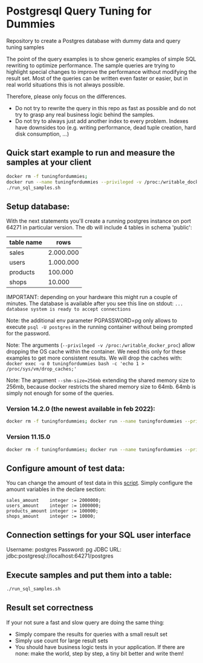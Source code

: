# Postgresql Query Tuning for Dummies
Repository to create a Postgres database with dummy data and query tuning samples

The point of the query examples is to show generic examples of simple SQL rewriting to optimize performance.
The sample queries are trying to highlight special changes to improve the performance without modifying the result set.
Most of the queries can be written even faster or easier, but in real world situations this is not always possible.

Therefore, please only focus on the differences.
- Do not try to rewrite the query in this repo as fast as possible and do not try to grasp any real business logic behind the samples.
- Do not try to always just add another index to every problem. Indexes have downsides too (e.g. writing performance, dead tuple creation, hard disk consumption, ...)

## Quick start example to run and measure the samples at your client
```bash
docker rm -f tuningfordummies; 
docker run --name tuningfordummies --privileged -v /proc:/writable_docker_proc --shm-size=256mb -p 64271:5432 -v $(pwd)/scripts:/docker-entrypoint-initdb.d/ -e POSTGRESQL_PASSWORD=pg -e PGPASSWORD=pg bitnami/postgresql:11.15.0
./run_sql_samples.sh
```

## Setup database:
With the next statements you'll create a running postgres instance on port 64271 in particular version.
The db will include 4 tables in schema 'public':

| table name | rows      |
|------------|-----------|
| sales      | 2.000.000 |
| users      | 1.000.000 |
| products   | 100.000   |
| shops      | 10.000    |

IMPORTANT: depending on your hardware this might run a couple of minutes.
The database is available after you see this line on stdout:
`... database system is ready to accept connections`

Note: the additional env parameter PGPASSWORD=pg only allows to execute `psql -U postgres` in the running container without being prompted for the password.

Note: The arguments (`--privileged -v /proc:/writable_docker_proc`) allow dropping the OS cache within the container. We need this only for these examples to get more consistent results.
We will drop the caches with:
`docker exec -u 0 tuningfordummies bash -c 'echo 1 > /proc/sys/vm/drop_caches;'`

Note: The argument `--shm-size=256mb` extending the shared memory size to 256mb, because docker restricts the shared memory size to 64mb. 
64mb is simply not enough for some of the queries.

### Version 14.2.0 (the newest available in feb 2022):
```bash
docker rm -f tuningfordummies; docker run --name tuningfordummies --privileged -v /proc:/writable_docker_proc --shm-size=256mb -p 64271:5432 -v $(pwd)/scripts:/docker-entrypoint-initdb.d/ -e POSTGRESQL_PASSWORD=pg -e PGPASSWORD=pg bitnami/postgresql:14.2.0

```

### Version 11.15.0
```bash
docker rm -f tuningfordummies; docker run --name tuningfordummies --privileged -v /proc:/writable_docker_proc --shm-size=256mb -p 64271:5432 -v $(pwd)/scripts:/docker-entrypoint-initdb.d/ -e POSTGRESQL_PASSWORD=pg -e PGPASSWORD=pg bitnami/postgresql:11.15.0
```

## Configure amount of test data:
You can change the amount of test data in this [script](scripts/gen_data.sql.lqs).
Simply configure the amount variables in the declare section:
```
sales_amount    integer := 2000000;
users_amount    integer := 1000000;
products_amount integer := 100000;
shops_amount    integer := 10000;
```

## Connection settings for your SQL user interface
Username: postgres
Password: pg
JDBC URL: jdbc:postgresql://localhost:64271/postgres

## Execute samples and put them into a table:
```bash
./run_sql_samples.sh
```


## Result set correctness
If your not sure a fast and slow query are doing the same thing: 
 - Simply compare the results for queries with a small result set
 - Simply use count for large result sets
 - You should have business logic tests in your application. If there are none: make the world, step by step, a tiny bit better and write them!
